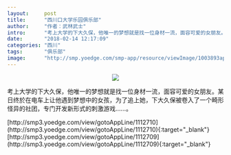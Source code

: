 ```yaml
---
layout:     post
title:      "西川口大学乐园俱乐部"
author:     "作者：武林武士"
intro:      "考上大学的下大久保，他唯一的梦想就是找一位身材一流，面容可爱的女朋友。某日终於在电车上让他遇到梦想中的女孩，为了追上她，下大久保被卷入了一个畸形怪异的社团，专门开发新形式的刺激游戏……。"
date:       "2018-02-14 12:17:09"
categories: "西川"
tags:       "俱乐部"
image:      "http://smp.yoedge.com/smp-app/resource/viewImage/1003893appline.png"
---
```

<div style="text-align: center">
<p><img src="http://smp.yoedge.com/smp-app/resource/viewImage/1003893appline.png"/></p>
</div>
<p class="post-meta">
<span>考上大学的下大久保，他唯一的梦想就是找一位身材一流，面容可爱的女朋友。某日终於在电车上让他遇到梦想中的女孩，为了追上她，下大久保被卷入了一个畸形怪异的社团，专门开发新形式的刺激游戏……。</span>
</p>
[http://smp3.yoedge.com/view/gotoAppLine/1112710](http://smp3.yoedge.com/view/gotoAppLine/1112710){:target="_blank"}
[http://smp3.yoedge.com/view/gotoAppLine/1112709](http://smp3.yoedge.com/view/gotoAppLine/1112709){:target="_blank"}


